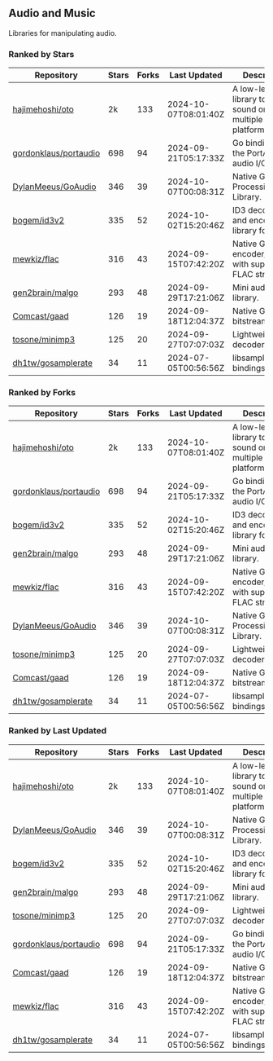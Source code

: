 ## Audio and Music

Libraries for manipulating audio.

### Ranked by Stars

| Repository | Stars | Forks | Last Updated | Description | 
|------------|-------|-------|--------------|-------------|
| [hajimehoshi/oto](https://github.com/hajimehoshi/oto) | 2k | 133 | 2024-10-07T08:01:40Z |  A low-level library to play sound on multiple platforms. |
| [gordonklaus/portaudio](https://github.com/gordonklaus/portaudio) | 698 | 94 | 2024-09-21T05:17:33Z |  Go bindings for the PortAudio audio I/O library. |
| [DylanMeeus/GoAudio](https://github.com/DylanMeeus/GoAudio) | 346 | 39 | 2024-10-07T00:08:31Z |  Native Go Audio Processing Library. |
| [bogem/id3v2](https://github.com/bogem/id3v2) | 335 | 52 | 2024-10-02T15:20:46Z |  ID3 decoding and encoding library for Go. |
| [mewkiz/flac](https://github.com/mewkiz/flac) | 316 | 43 | 2024-09-15T07:42:20Z |  Native Go FLAC encoder/decoder with support for FLAC streams. |
| [gen2brain/malgo](https://github.com/gen2brain/malgo) | 293 | 48 | 2024-09-29T17:21:06Z |  Mini audio library. |
| [Comcast/gaad](https://github.com/Comcast/gaad) | 126 | 19 | 2024-09-18T12:04:37Z |  Native Go AAC bitstream parser. |
| [tosone/minimp3](https://github.com/tosone/minimp3) | 125 | 20 | 2024-09-27T07:07:03Z |  Lightweight MP3 decoder library. |
| [dh1tw/gosamplerate](https://github.com/dh1tw/gosamplerate) | 34 | 11 | 2024-07-05T00:56:56Z |  libsamplerate bindings for go. |

### Ranked by Forks

| Repository | Stars | Forks | Last Updated | Description | 
|------------|-------|-------|--------------|-------------|
| [hajimehoshi/oto](https://github.com/hajimehoshi/oto) | 2k | 133 | 2024-10-07T08:01:40Z |  A low-level library to play sound on multiple platforms. |
| [gordonklaus/portaudio](https://github.com/gordonklaus/portaudio) | 698 | 94 | 2024-09-21T05:17:33Z |  Go bindings for the PortAudio audio I/O library. |
| [bogem/id3v2](https://github.com/bogem/id3v2) | 335 | 52 | 2024-10-02T15:20:46Z |  ID3 decoding and encoding library for Go. |
| [gen2brain/malgo](https://github.com/gen2brain/malgo) | 293 | 48 | 2024-09-29T17:21:06Z |  Mini audio library. |
| [mewkiz/flac](https://github.com/mewkiz/flac) | 316 | 43 | 2024-09-15T07:42:20Z |  Native Go FLAC encoder/decoder with support for FLAC streams. |
| [DylanMeeus/GoAudio](https://github.com/DylanMeeus/GoAudio) | 346 | 39 | 2024-10-07T00:08:31Z |  Native Go Audio Processing Library. |
| [tosone/minimp3](https://github.com/tosone/minimp3) | 125 | 20 | 2024-09-27T07:07:03Z |  Lightweight MP3 decoder library. |
| [Comcast/gaad](https://github.com/Comcast/gaad) | 126 | 19 | 2024-09-18T12:04:37Z |  Native Go AAC bitstream parser. |
| [dh1tw/gosamplerate](https://github.com/dh1tw/gosamplerate) | 34 | 11 | 2024-07-05T00:56:56Z |  libsamplerate bindings for go. |

### Ranked by Last Updated

| Repository | Stars | Forks | Last Updated | Description | 
|------------|-------|-------|--------------|-------------|
| [hajimehoshi/oto](https://github.com/hajimehoshi/oto) | 2k | 133 | 2024-10-07T08:01:40Z |  A low-level library to play sound on multiple platforms. |
| [DylanMeeus/GoAudio](https://github.com/DylanMeeus/GoAudio) | 346 | 39 | 2024-10-07T00:08:31Z |  Native Go Audio Processing Library. |
| [bogem/id3v2](https://github.com/bogem/id3v2) | 335 | 52 | 2024-10-02T15:20:46Z |  ID3 decoding and encoding library for Go. |
| [gen2brain/malgo](https://github.com/gen2brain/malgo) | 293 | 48 | 2024-09-29T17:21:06Z |  Mini audio library. |
| [tosone/minimp3](https://github.com/tosone/minimp3) | 125 | 20 | 2024-09-27T07:07:03Z |  Lightweight MP3 decoder library. |
| [gordonklaus/portaudio](https://github.com/gordonklaus/portaudio) | 698 | 94 | 2024-09-21T05:17:33Z |  Go bindings for the PortAudio audio I/O library. |
| [Comcast/gaad](https://github.com/Comcast/gaad) | 126 | 19 | 2024-09-18T12:04:37Z |  Native Go AAC bitstream parser. |
| [mewkiz/flac](https://github.com/mewkiz/flac) | 316 | 43 | 2024-09-15T07:42:20Z |  Native Go FLAC encoder/decoder with support for FLAC streams. |
| [dh1tw/gosamplerate](https://github.com/dh1tw/gosamplerate) | 34 | 11 | 2024-07-05T00:56:56Z |  libsamplerate bindings for go. |

